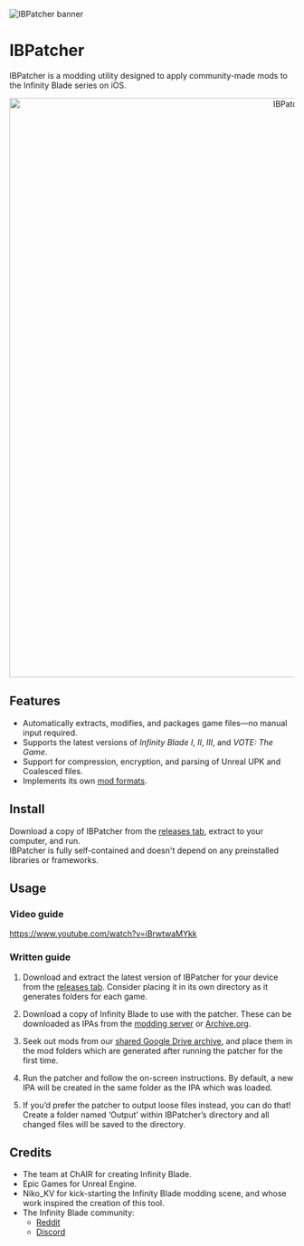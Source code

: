 ﻿![IBPatcher banner](https://user-images.githubusercontent.com/125164507/236659387-e1ac1787-c639-4c6d-bf2a-3090b3a6dd68.png)

# IBPatcher
IBPatcher is a modding utility designed to apply community-made mods to the Infinity Blade series on iOS.

<p align="center">
   <img src="https://user-images.githubusercontent.com/125164507/236659991-b90a322b-eeff-4a46-9915-5f62ca9cc2c8.png" width=1024 alt="IBPatcher in use">
</p>

## Features
- Automatically extracts, modifies, and packages game files—no manual input required.
- Supports the latest versions of _Infinity Blade I_, _II_, _III_, and _VOTE: The Game_.
- Support for compression, encryption, and parsing of Unreal UPK and Coalesced files.
- Implements its own [mod formats](ModFormat.md).

## Install
Download a copy of IBPatcher from the [releases tab](https://github.com/Hox8/IBPatcher/releases), extract to your computer, and run.<br/>
IBPatcher is fully self-contained and doesn't depend on any preinstalled libraries or frameworks.

## Usage
### Video guide
https://www.youtube.com/watch?v=iBrwtwaMYkk

### Written guide
1. Download and extract the latest version of IBPatcher for your device from the [releases tab](https://github.com/Hox8/IBPatcher/releases). Consider placing it in its own directory as it generates folders for each game.

2. Download a copy of Infinity Blade to use with the patcher. These can be downloaded as IPAs from the [modding server](https://discord.gg/DjpqJHvcJY) or [Archive.org](https://archive.org/details/software?query=Infinity+Blade).

3. Seek out mods from our [shared Google Drive archive](https://drive.google.com/drive/folders/1796Y97dCVlQMZpSiXQ1xh4ejHlNv50VO), and place them in the mod folders which are generated after running the patcher for the first time.

4. Run the patcher and follow the on-screen instructions. By default, a new IPA will be created in the same folder as the IPA which was loaded.

5. If you’d prefer the patcher to output loose files instead, you can do that! Create a folder named ‘Output’ within IBPatcher’s directory and all changed files will be saved to the directory.

## Credits
- The team at ChAIR for creating Infinity Blade.
- Epic Games for Unreal Engine.
- Niko_KV for kick-starting the Infinity Blade modding scene, and whose work inspired the creation of this tool.
- The Infinity Blade community:
   - [Reddit](https://www.reddit.com/r/infinityblade/)
   - [Discord](https://discord.gg/S7jCh9N)
